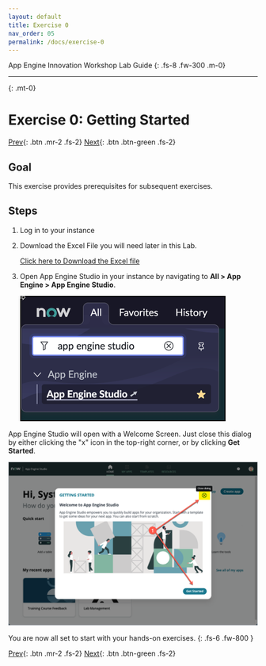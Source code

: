 ```yaml
---
layout: default
title: Exercise 0
nav_order: 05
permalink: /docs/exercise-0
---
```


App Engine Innovation Workshop Lab Guide 
{: .fs-8 .fw-300 .m-0}

---
{: .mt-0}

# Exercise 0: Getting Started

[Prev](02-introduction.md){: .btn .mr-2 .fs-2}
[Next](10-exercise-1.md){: .btn .btn-green .fs-2}

## Goal
This exercise provides prerequisites for subsequent exercises.

## Steps

1. Log in to your instance

1. Download the Excel File you will need later in this Lab.

    [Click here to Download the Excel file](Activities.xlsx)

1. Open App Engine Studio in your instance by navigating to **All > App Engine > App Engine Studio**.

    ![App Engine Studio menu](../assets/images/2022-04-06-13-19-01.png)

App Engine Studio will open with a Welcome Screen. Just close this dialog by either clicking the "x" icon in the top-right corner, or by clicking **Get Started**.

![Getting started](../assets/images/2022-04-29-18-22-27.png)

You are now all set to start with your hands-on exercises.
{: .fs-6 .fw-800 }

[Prev](02-introduction.md){: .btn .mr-2 .fs-2}
[Next](10-exercise-1.md){: .btn .btn-green .fs-2}